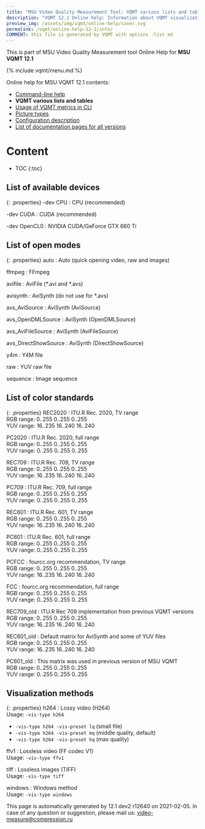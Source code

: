 ```yaml
---
title: "MSU Video Quality Measurement Tool: VQMT various lists and tables"
description: "VQMT 12.1 Online help: Information about VQMT visualization formats, read modes, etc..."
preview_img: /assets/img/vqmt/online-help/cover.svg
permalink: /vqmt/online-help-12-1/info/
COMMENT: this file is generated by VQMT with options -list md
---
```

This is part of MSU Video Quality Measurement tool Online Help for **MSU VQMT 12.1**

{% include vqmt/menu.md %}

Online help for MSU VQMT 12.1 contents:

* [Command-line help](../help)
* **VQMT various lists and tables**
* [Usage of VQMT metrics in CLI](../metrics)
* [Picture types](../picture-types)
* [Configuration description](../config)
* [List of documentation pages for all versions](../../vqmt-doc-toc)


# Content
* TOC
{:toc}
## List of available devices



{: .properties}
-dev CPU
: CPU (recommended)

-dev CUDA
: CUDA (recommended)

-dev OpenCL0
: NVIDIA CUDA/GeForce GTX 660 Ti



## List of open modes



{: .properties}
auto
: Auto (quick opening video, raw and images)

ffmpeg
: FFmpeg

avifile
: AviFile (*.avi and *.avs)

avisynth
: AviSynth (do not use for *.avs)

avs_AviSource
: AviSynth (AviSource)

avs_OpenDMLSource
: AviSynth (OpenDMLSource)

avs_AviFileSource
: AviSynth (AviFileSource)

avs_DirectShowSource
: AviSynth (DirectShowSource)

y4m
: Y4M file

raw
: YUV raw file

sequence
: Image sequence



## List of color standards



{: .properties}
REC2020
: ITU.R Rec. 2020, TV range  
  RGB range: 0..255 0..255 0..255  
  YUV range: 16..235 16..240 16..240  
  

PC2020
: ITU.R Rec. 2020, full range  
  RGB range: 0..255 0..255 0..255  
  YUV range: 0..255 0..255 0..255  
  

REC709
: ITU.R Rec. 709, TV range  
  RGB range: 0..255 0..255 0..255  
  YUV range: 16..235 16..240 16..240  
  

PC709
: ITU.R Rec. 709, full range  
  RGB range: 0..255 0..255 0..255  
  YUV range: 0..255 0..255 0..255  
  

REC601
: ITU.R Rec. 601, TV range  
  RGB range: 0..255 0..255 0..255  
  YUV range: 16..235 16..240 16..240  
  

PC601
: ITU.R Rec. 601, full range  
  RGB range: 0..255 0..255 0..255  
  YUV range: 0..255 0..255 0..255  
  

PCFCC
: fourcc.org recommendation, TV range  
  RGB range: 0..255 0..255 0..255  
  YUV range: 16..235 16..240 16..240  
  

FCC
: fourcc.org recommendation, full range  
  RGB range: 0..255 0..255 0..255  
  YUV range: 0..255 0..255 0..255  
  

REC709_old
: ITU.R Rec 709 implementation from previous VQMT versions  
  RGB range: 0..255 0..255 0..255  
  YUV range: 16..235 16..240 16..240  
  

REC601_old
: Default matrix for AviSynth and some of YUV files  
  RGB range: 0..255 0..255 0..255  
  YUV range: 16..235 16..240 16..240  
  

PC601_old
: This matrix was used in previous version of MSU VQMT  
  RGB range: 0..255 0..255 0..255  
  YUV range: 0..255 0..255 0..255  
  



## Visualization methods



{: .properties}
h264
: Lossy video (H264)    
  Usage: `-vis-type h264`  
  * `-vis-type h264 -vis-preset lq` (small file)  
  * `-vis-type h264 -vis-preset mq` (middle quality, default)  
  * `-vis-type h264 -vis-preset hq` (max quality)  
  

ffv1
: Lossless video (FF codec V1)    
  Usage: `-vis-type ffv1`  
  

tiff
: Lossless images (TIFF)    
  Usage: `-vis-type tiff`  
  

windows
: Windows method    
  Usage: `-vis-type windows`  
  





This page is automatically generated by 12.1 dev2 r12640 on 2021-02-05. In case of any question or suggestion, please mail us: [video-measure@compression.ru](video-measure@compression.ru)
